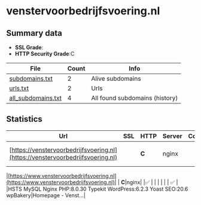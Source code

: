 

# venstervoorbedrijfsvoering.nl
## Summary data


 - **SSL Grade**:
 - **HTTP Security Grade**:C


| File       | Count | Info |
|------------|-------|------|
|[subdomains.txt](/data/venstervoorbedrijfsvoering.nl/subdomains.txt)|2|Alive subdomains|
|[urls.txt](/data/venstervoorbedrijfsvoering.nl/urls.txt)|2|Urls|
|[all_subdomains.txt](/data/venstervoorbedrijfsvoering.nl/all_subdomains.txt)|4|All found subdomains (history)|


## Statistics


| Url | SSL | HTTP | Server | Cookie | HSTS | CORS | CTO | CSP | XFO | XXP | RP |FP| Tech |Title |
|--------|-------|-------|------|------|------|------|------|------|------|------|------|------|------|------|
|[https://venstervoorbedrijfsvoering.nl](https://venstervoorbedrijfsvoering.nl)| | **C**|nginx| |:white_check_mark: | | | | | | :white_check_mark: | |HSTS Nginx PHP:8.0.30||


|[https://www.venstervoorbedrijfsvoering.nl](https://www.venstervoorbedrijfsvoering.nl)| | **C**|nginx| |:white_check_mark: | | | | | | :white_check_mark: | |HSTS MySQL Nginx PHP:8.0.30 Typekit WordPress:6.2.3 Yoast SEO:20.6 wpBakery|Homepage - Venst...|

